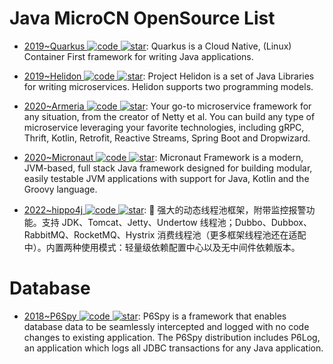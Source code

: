 # Java MicroCN OpenSource List

- [2019~Quarkus ![code](https://ng-tech.icu/assets/code.svg) ![star](https://img.shields.io/github/stars/quarkusio/quarkus)](https://github.com/quarkusio/quarkus): Quarkus is a Cloud Native, (Linux) Container First framework for writing Java applications.

- [2019~Helidon ![code](https://ng-tech.icu/assets/code.svg) ![star](https://img.shields.io/github/stars/helidon-io/helidon)](https://github.com/helidon-io/helidon): Project Helidon is a set of Java Libraries for writing microservices. Helidon supports two programming models.

- [2020~Armeria ![code](https://ng-tech.icu/assets/code.svg) ![star](https://img.shields.io/github/stars/line/armeria)](https://github.com/line/armeria): Your go-to microservice framework for any situation, from the creator of Netty et al. You can build any type of microservice leveraging your favorite technologies, including gRPC, Thrift, Kotlin, Retrofit, Reactive Streams, Spring Boot and Dropwizard.

- [2020~Micronaut ![code](https://ng-tech.icu/assets/code.svg) ![star](https://img.shields.io/github/stars/micronaut-projects/micronaut-core)](https://github.com/micronaut-projects/micronaut-core): Micronaut Framework is a modern, JVM-based, full stack Java framework designed for building modular, easily testable JVM applications with support for Java, Kotlin and the Groovy language.

- [2022~hippo4j ![code](https://ng-tech.icu/assets/code.svg) ![star](https://img.shields.io/github/stars/opengoofy/hippo4j)](https://github.com/opengoofy/hippo4j): 📌 强大的动态线程池框架，附带监控报警功能。支持 JDK、Tomcat、Jetty、Undertow 线程池；Dubbo、Dubbox、RabbitMQ、RocketMQ、Hystrix 消费线程池（更多框架线程池还在适配中）。内置两种使用模式：轻量级依赖配置中心以及无中间件依赖版本。

# Database

- [2018~P6Spy ![code](https://ng-tech.icu/assets/code.svg) ![star](https://img.shields.io/github/stars/p6spy/p6spy)](https://github.com/p6spy/p6spy): P6Spy is a framework that enables database data to be seamlessly intercepted and logged with no code changes to existing application. The P6Spy distribution includes P6Log, an application which logs all JDBC transactions for any Java application.
